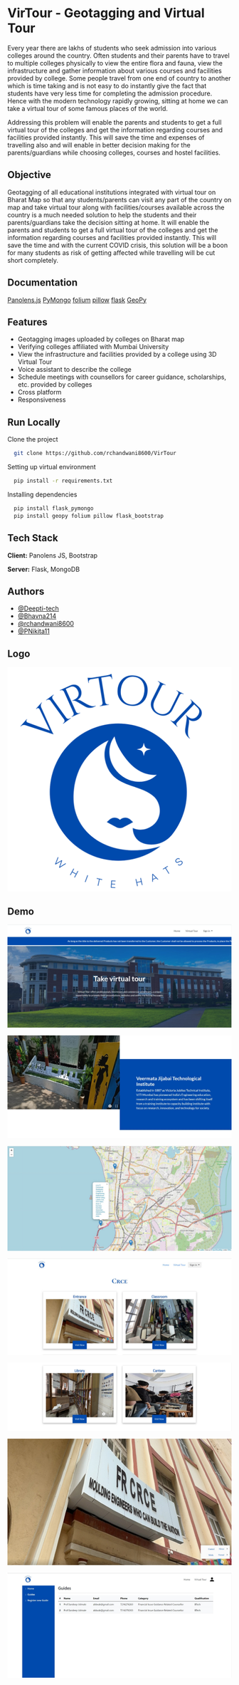 
# VirTour - Geotagging and Virtual Tour

Every year there are lakhs of students who seek admission into various colleges around the country. Often students and their parents have to travel to multiple colleges physically to view the entire flora and fauna, view the infrastructure and gather information about various courses and facilities provided by college. Some people travel from one end of country to another which is time taking and is not easy to do instantly give the fact that students have very less time for completing the admission procedure. Hence with the modern technology rapidly growing, sitting at home we can take a virtual tour of some famous places of the world. 

Addressing this problem will enable the parents and students to get a full virtual tour of the colleges and get the information regarding courses and facilities provided instantly. This will save the time and expenses of travelling also and will enable in better decision making for the parents/guardians while choosing colleges, courses and hostel facilities. 


## Objective

Geotagging of all educational institutions integrated with virtual tour on Bharat Map so that any students/parents can visit any part of the country on map and take virtual tour along with facilities/courses available across the country is a much needed solution to help the students and their parents/guardians take the decision sitting at home. It will enable the parents and students to get a full virtual tour of the colleges and get the information regarding courses and facilities provided instantly. This will save the time and with the current COVID crisis, this solution will be a boon for many students as risk of getting affected while travelling will be cut short completely.
## Documentation

[Panolens.js](https://pchen66.github.io/Panolens/docs/index.html)
[PyMongo](https://pymongo.readthedocs.io/en/stable/)
[folium](https://python-visualization.github.io/folium/)
[pillow](https://pillow.readthedocs.io/en/stable/)
[flask](https://flask.palletsprojects.com/en/2.2.x/)
[GeoPy](https://geopy.readthedocs.io/en/stable/)



## Features

- Geotagging images uploaded by colleges on Bharat map
- Verifying colleges affiliated with Mumbai University
- View the infrastructure and facilities provided by a college using 3D Virtual Tour
- Voice assistant to describe the college
- Schedule meetings with counsellors for career guidance, scholarships, etc. provided by colleges
- Cross platform
- Responsiveness

## Run Locally

Clone the project

```bash
  git clone https://github.com/rchandwani8600/VirTour
```

Setting up virtual environment

```bash
  pip install -r requirements.txt
```

Installing dependencies

```bash
  pip install flask_pymongo
  pip install geopy folium pillow flask_bootstrap
```
    
## Tech Stack

**Client:** Panolens JS, Bootstrap

**Server:** Flask, MongoDB


## Authors

- [@Deepti-tech](https://www.github.com/Deepti-tech)
- [@Bhavna214](https://www.github.com/Bhavna214)
- [@rchandwani8600](https://www.github.com/rchandwani8600)
- [@PNikita11](https://github.com/PNikita11)



## Logo

![Logo](https://raw.githubusercontent.com/rchandwani8600/VirTour/main/static/images/VIR%20TOUR.png)


## Demo

![Screenshots](https://raw.githubusercontent.com/rchandwani8600/VirTour/main/static/screenshots/home.jpeg)

![Screenshots](https://raw.githubusercontent.com/rchandwani8600/VirTour/main/static/screenshots/home2.jpeg)

![Screenshots](https://raw.githubusercontent.com/rchandwani8600/VirTour/main/static/screenshots/map.jpeg)

![Screenshots](https://raw.githubusercontent.com/rchandwani8600/VirTour/main/static/screenshots/virtual_tour.jpeg)

![Screenshots](https://raw.githubusercontent.com/rchandwani8600/VirTour/main/static/screenshots/virtual_tour2.jpeg)

![Screenshots](https://raw.githubusercontent.com/rchandwani8600/VirTour/main/static/screenshots/virtual_tour3.jpeg)

![Screenshots](https://raw.githubusercontent.com/rchandwani8600/VirTour/main/static/screenshots/college_dashboard.jpeg)

